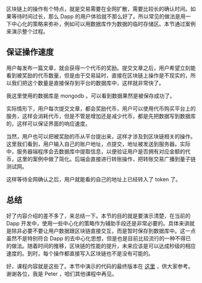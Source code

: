 区块链上的操作有个特点，就是交易需要在全网扩散，需要比较长的确认时间。如果等待时间过长，那么 Dapp 的用户体验就不那么好了。所以常见的做法是用一下中心化的策略来弥补，例如可以用数据库作为数据的临时存储区。本节通过案例来演示整个过程。

## 保证操作速度

用户每发布一篇文章，就会获得一个代币的奖励。提交文章之后，用户希望立刻能看到被奖励的代币数量，但是由于交易延时，直接在区块链上操作是不现实的，所以我们把这个数量是直接保存到平台的数据库中，这样就非常快了。

我这里使用的数据库是 mongodb 。可以看到数据果然是被保存成功了。

实际情形下，用户每次提交文章，都会奖励代币，用户可以使用代币购买平台上的服务，这样会消耗代币，但是不管是增加还是减少代币，都是先把数据写到数据库的，这样可以保证界面的响应速度。

当然，用户也可以把被奖励的币从平台提出来，这样才涉及到区块链相关的操作。这里我们看到，用户输入自己的账户地址，点提交，地址被发送到服务器。实际中，服务器端程序会去数据库中提取信息，以便验证用户是否拥有对应金额的代币，这里的案例中做了简化。后端会直接进行转账操作，把转账交易广播到量子链测试网。

这样等待全网确认之后，用户就能看的自己的地址上已经转入了 token 了。

## 总结

好了内容介绍的差不多了，来总结一下。本节的目的就是要演示清楚，在当前的 Dapp 开发中，使用一些中心化的策略作为辅助手段还是非常必要的。具体来讲就是除非必要不要让用户数据跟区块链直接交互，而是暂时保存到数据库中。这一点虽然不是特别符合 Dapp 的去中心化思想，但是也是目前比较流行的一种不得已的做法。随着时间的推移，区块链的性能的提升，未来应该是可以达成秒级的相应速度的。到时，每个操作都直接写入区块链也不是没有可能的。

好，课程内容就是这些了。本节中演示的代码的最终版本在 [这里](https://github.com/haoqicat/qtum/tree/master/complete) ，供大家参考。谢谢各位，我是 Peter ，咱们其他课程中再见。
